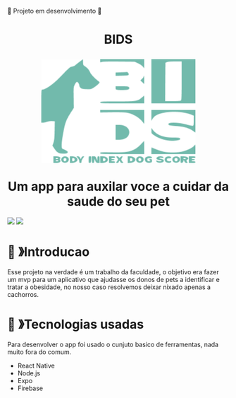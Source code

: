 :construction: Projeto em desenvolvimento  :construction:
<h1 align="center">
  BIDS
  <p><img src="assets/logoBids.png" width="350" heigth="auto"></p>
  Um app para auxilar voce a cuidar da saude do seu pet
</h1>

<p>
  <img src="https://img.shields.io/badge/NodeJs-v16.15-yellowgreen">
  <img src="https://img.shields.io/badge/ReactNative-v0.64.3-blue">
</p>

# 🧾 》Introducao
Esse projeto na verdade é um trabalho da faculdade, o objetivo era fazer um mvp para um aplicativo que ajudasse os donos de pets a identificar e tratar a obesidade,
no nosso caso resolvemos deixar nixado apenas a cachorros.

# 🧰 》Tecnologias usadas
Para desenvolver o app foi usado o cunjuto basico de ferramentas, nada muito fora do comum.
- React Native 
- Node.js 
- Expo 
- Firebase

